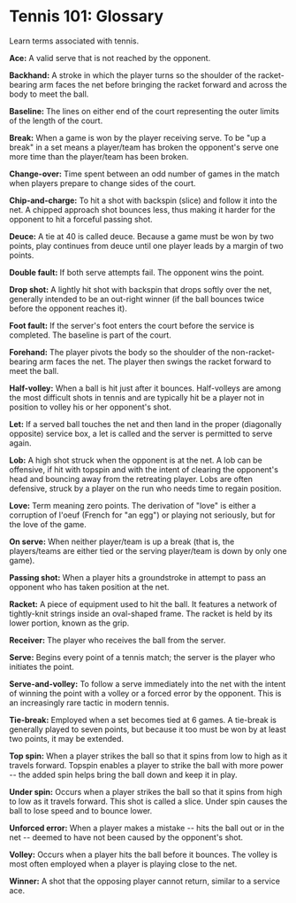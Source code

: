 Tennis 101: Glossary
====================

Learn terms associated with tennis.

**Ace:** A valid serve that is not reached by the opponent.

**Backhand:** A stroke in which the player turns so the shoulder of the racket-bearing arm faces the net before bringing the racket forward and across the body to meet the ball.

**Baseline:** The lines on either end of the court representing the outer limits of the length of the court.

**Break:** When a game is won by the player receiving serve. To be "up a break" in a set means a player/team has broken the opponent's serve one more time than the player/team has been broken.

**Change-over:** Time spent between an odd number of games in the match when players prepare to change sides of the court.

**Chip-and-charge:** To hit a shot with backspin (slice) and follow it into the net. A chipped approach shot bounces less, thus making it harder for the opponent to hit a forceful passing shot.

**Deuce:** A tie at 40 is called deuce. Because a game must be won by two points, play continues from deuce until one player leads by a margin of two points.

**Double fault:** If both serve attempts fail. The opponent wins the point.

**Drop shot:** A lightly hit shot with backspin that drops softly over the net, generally intended to be an out-right winner (if the ball bounces twice before the opponent reaches it).

**Foot fault:** If the server's foot enters the court before the service is completed. The baseline is part of the court.

**Forehand:** The player pivots the body so the shoulder of the non-racket-bearing arm faces the net. The player then swings the racket forward to meet the ball.

**Half-volley:** When a ball is hit just after it bounces. Half-volleys are among the most difficult shots in tennis and are typically hit be a player not in position to volley his or her opponent's shot.

**Let:** If a served ball touches the net and then land in the proper (diagonally opposite) service box, a let is called and the server is permitted to serve again.

**Lob:** A high shot struck when the opponent is at the net. A lob can be offensive, if hit with topspin and with the intent of clearing the opponent's head and bouncing away from the retreating player. Lobs are often defensive, struck by a player on the run who needs time to regain position.

**Love:** Term meaning zero points. The derivation of "love" is either a corruption of l'oeuf (French for "an egg") or playing not seriously, but for the love of the game.

**On serve:** When neither player/team is up a break (that is, the players/teams are either tied or the serving player/team is down by only one game).

**Passing shot:** When a player hits a groundstroke in attempt to pass an opponent who has taken position at the net.

**Racket:** A piece of equipment used to hit the ball. It features a network of tightly-knit strings inside an oval-shaped frame. The racket is held by its lower portion, known as the grip.

**Receiver:** The player who receives the ball from the server.

**Serve:** Begins every point of a tennis match; the server is the player who initiates the point.

**Serve-and-volley:** To follow a serve immediately into the net with the intent of winning the point with a volley or a forced error by the opponent. This is an increasingly rare tactic in modern tennis.

**Tie-break:** Employed when a set becomes tied at 6 games. A tie-break is generally played to seven points, but because it too must be won by at least two points, it may be extended.

**Top spin:** When a player strikes the ball so that it spins from low to high as it travels forward. Topspin enables a player to strike the ball with more power -- the added spin helps bring the ball down and keep it in play.

**Under spin:** Occurs when a player strikes the ball so that it spins from high to low as it travels forward. This shot is called a slice. Under spin causes the ball to lose speed and to bounce lower.

**Unforced error:** When a player makes a mistake -- hits the ball out or in the net -- deemed to have not been caused by the opponent's shot.

**Volley:** Occurs when a player hits the ball before it bounces. The volley is most often employed when a player is playing close to the net.

**Winner:** A shot that the opposing player cannot return, similar to a service ace.


